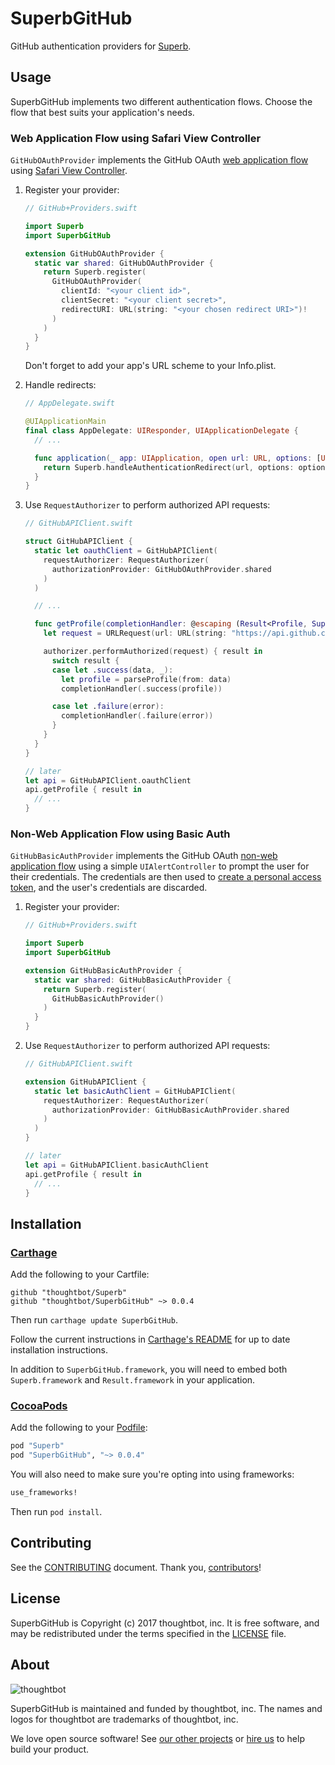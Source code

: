 # SuperbGitHub

GitHub authentication providers for [Superb][].

[Superb]: https://github.com/thoughtbot/Superb

## Usage

SuperbGitHub implements two different authentication flows.
Choose the flow that best suits your application's needs.

### Web Application Flow using Safari View Controller

`GitHubOAuthProvider` implements the GitHub OAuth
[web application flow][oauth-web] using [Safari View Controller][safari].

 1. Register your provider:

    ```swift
    // GitHub+Providers.swift

    import Superb
    import SuperbGitHub

    extension GitHubOAuthProvider {
      static var shared: GitHubOAuthProvider {
        return Superb.register(
          GitHubOAuthProvider(
            clientId: "<your client id>",
            clientSecret: "<your client secret>",
            redirectURI: URL(string: "<your chosen redirect URI>")!
          )
        )
      }
    }
    ```

    Don't forget to add your app's URL scheme to your Info.plist.

 2. Handle redirects:

    ```swift
    // AppDelegate.swift

    @UIApplicationMain
    final class AppDelegate: UIResponder, UIApplicationDelegate {
      // ...

      func application(_ app: UIApplication, open url: URL, options: [UIApplicationOpenURLOptionsKey: Any]) -> Bool {
        return Superb.handleAuthenticationRedirect(url, options: options)
      }
    }
    ```

 3. Use `RequestAuthorizer` to perform authorized API requests:

    ```swift
    // GitHubAPIClient.swift

    struct GitHubAPIClient {
      static let oauthClient = GitHubAPIClient(
        requestAuthorizer: RequestAuthorizer(
          authorizationProvider: GitHubOAuthProvider.shared
        )
      )

      // ...

      func getProfile(completionHandler: @escaping (Result<Profile, SuperbError>) -> Void) {
        let request = URLRequest(url: URL(string: "https://api.github.com/user")!)

        authorizer.performAuthorized(request) { result in
          switch result {
          case let .success(data, _):
            let profile = parseProfile(from: data)
            completionHandler(.success(profile))

          case let .failure(error):
            completionHandler(.failure(error))
          }
        }
      }
    }

    // later
    let api = GitHubAPIClient.oauthClient
    api.getProfile { result in
      // ...
    }
    ```

[oauth-web]: https://developer.github.com/v3/oauth/#web-application-flow
[safari]: https://developer.apple.com/reference/safariservices/sfsafariviewcontroller

### Non-Web Application Flow using Basic Auth

`GitHubBasicAuthProvider` implements the GitHub OAuth [non-web application flow][oauth-non-web]
using a simple `UIAlertController` to prompt the user for their credentials.
The credentials are then used to [create a personal access token][create-token],
and the user's credentials are discarded.

 1. Register your provider:

    ```swift
    // GitHub+Providers.swift

    import Superb
    import SuperbGitHub

    extension GitHubBasicAuthProvider {
      static var shared: GitHubBasicAuthProvider {
        return Superb.register(
          GitHubBasicAuthProvider()
        )
      }
    }
    ```

 2. Use `RequestAuthorizer` to perform authorized API requests:

    ```swift
    // GitHubAPIClient.swift

    extension GitHubAPIClient {
      static let basicAuthClient = GitHubAPIClient(
        requestAuthorizer: RequestAuthorizer(
          authorizationProvider: GitHubBasicAuthProvider.shared
        )
      )
    }

    // later
    let api = GitHubAPIClient.basicAuthClient
    api.getProfile { result in
      // ...
    }
    ```

[oauth-non-web]: https://developer.github.com/v3/oauth/#non-web-application-flow
[create-token]: https://developer.github.com/v3/oauth_authorizations/#create-a-new-authorization

## Installation

### [Carthage][]

[Carthage]: https://github.com/Carthage/Carthage

Add the following to your Cartfile:

```
github "thoughtbot/Superb"
github "thoughtbot/SuperbGitHub" ~> 0.0.4
```

Then run `carthage update SuperbGitHub`.

Follow the current instructions in [Carthage's README][carthage-installation]
for up to date installation instructions.

In addition to `SuperbGitHub.framework`, you will need to embed both
`Superb.framework` and `Result.framework` in your application.

[carthage-installation]: https://github.com/Carthage/Carthage#adding-frameworks-to-an-application

### [CocoaPods][]

[CocoaPods]: https://cocoapods.org

Add the following to your [Podfile](https://guides.cocoapods.org/using/the-podfile.html):

```ruby
pod "Superb"
pod "SuperbGitHub", "~> 0.0.4"
```

You will also need to make sure you're opting into using frameworks:

```ruby
use_frameworks!
```

Then run `pod install`.

## Contributing

See the [CONTRIBUTING][] document.
Thank you, [contributors][]!

[CONTRIBUTING]: CONTRIBUTING.md
[contributors]: https://github.com/thoughtbot/SuperbGitHub/graphs/contributors

## License

SuperbGitHub is Copyright (c) 2017 thoughtbot, inc.
It is free software, and may be redistributed
under the terms specified in the [LICENSE][] file.

[LICENSE]: LICENSE

## About

![thoughtbot](https://thoughtbot.com/logo.png)

SuperbGitHub is maintained and funded by thoughtbot, inc.
The names and logos for thoughtbot are trademarks of thoughtbot, inc.

We love open source software!
See [our other projects][community]
or [hire us][hire] to help build your product.

[community]: https://thoughtbot.com/community?utm_source=github
[hire]: https://thoughtbot.com/hire-us?utm_source=github

